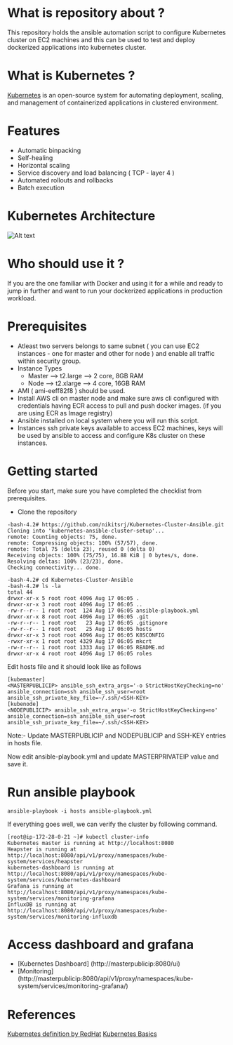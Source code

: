 What is repository about ?
==========================
This repository holds the ansible automation script to configure Kubernetes cluster on EC2 machines and this can be used to test and deploy dockerized applications into kubernetes cluster.

What is Kubernetes ?
==================
[Kubernetes](https://kubernetes.io/) is an open-source system for automating deployment, scaling, and management of containerized applications in clustered environment.  

Features
========
* Automatic binpacking
* Self-healing
* Horizontal scaling
* Service discovery and load balancing ( TCP - layer 4 )
* Automated rollouts and rollbacks
* Batch execution

Kubernetes Architecture
=======================
![Alt text](https://cdn.thenewstack.io/media/2016/11/Chart_02_Kubernetes-Architecture.png "K8S Arch")

Who should use it ?
===================
If you are the one familiar with Docker and using it for a while and ready to jump in further and want to run your dockerized applications in production workload.

Prerequisites
=============
* Atleast two servers belongs to same subnet ( you can use EC2 instances - one for master and other for node ) and enable all traffic within security group.
* Instance Types
	* Master --> t2.large --> 2 core, 8GB RAM
	* Node --> t2.xlarge --> 4 core, 16GB RAM
* AMI ( ami-eeff82f8 ) should be used. 
* Install AWS cli on master node and make sure aws cli configured with credentials having ECR access to pull and push docker images. (if you are using ECR as Image registry)
* Ansible installed on local system where you will run this script.
* Instances ssh private keys available to access EC2 machines, keys will be used by ansible to access and configure K8s cluster on these instances.

Getting started 
===============
Before you start, make sure you have completed the checklist from prerequisites. 

* Clone the repository
```
-bash-4.2# https://github.com/nikitsrj/Kubernetes-Cluster-Ansible.git
Cloning into 'kubernetes-ansible-cluster-setup'...
remote: Counting objects: 75, done.
remote: Compressing objects: 100% (57/57), done.
remote: Total 75 (delta 23), reused 0 (delta 0)
Receiving objects: 100% (75/75), 16.88 KiB | 0 bytes/s, done.
Resolving deltas: 100% (23/23), done.
Checking connectivity... done.

-bash-4.2# cd Kubernetes-Cluster-Ansible
-bash-4.2# ls -la
total 44
drwxr-xr-x 5 root root 4096 Aug 17 06:05 .
drwxr-xr-x 3 root root 4096 Aug 17 06:05 ..
-rw-r--r-- 1 root root  124 Aug 17 06:05 ansible-playbook.yml
drwxr-xr-x 8 root root 4096 Aug 17 06:05 .git
-rw-r--r-- 1 root root   23 Aug 17 06:05 .gitignore
-rw-r--r-- 1 root root   25 Aug 17 06:05 hosts
drwxr-xr-x 3 root root 4096 Aug 17 06:05 K8SCONFIG
-rwxr-xr-x 1 root root 4329 Aug 17 06:05 mkcrt
-rw-r--r-- 1 root root 1333 Aug 17 06:05 README.md
drwxr-xr-x 4 root root 4096 Aug 17 06:05 roles
```

Edit hosts file and it should look like as follows 
```
[kubemaster]
<MASTERPUBLICIP> ansible_ssh_extra_args='-o StrictHostKeyChecking=no' ansible_connection=ssh ansible_ssh_user=root ansible_ssh_private_key_file=~/.ssh/<SSH-KEY>
[kubenode]
<NODEPUBLICIP> ansible_ssh_extra_args='-o StrictHostKeyChecking=no' ansible_connection=ssh ansible_ssh_user=root ansible_ssh_private_key_file=~/.ssh/<SSH-KEY>
```


Note:- Update MASTERPUBLICIP and NODEPUBLICIP and SSH-KEY entries in hosts file.
	
Now edit ansible-playbook.yml and update MASTERPRIVATEIP value and save it.

Run ansible playbook
====================
```
ansible-playbook -i hosts ansible-playbook.yml
```

If everything goes well, we can verify the cluster by following command.
```
[root@ip-172-28-0-21 ~]# kubectl cluster-info
Kubernetes master is running at http://localhost:8080
Heapster is running at http://localhost:8080/api/v1/proxy/namespaces/kube-system/services/heapster
kubernetes-dashboard is running at http://localhost:8080/api/v1/proxy/namespaces/kube-system/services/kubernetes-dashboard
Grafana is running at http://localhost:8080/api/v1/proxy/namespaces/kube-system/services/monitoring-grafana
InfluxDB is running at http://localhost:8080/api/v1/proxy/namespaces/kube-system/services/monitoring-influxdb
```

Access dashboard and grafana
============================
* [Kubernetes Dashboard] (http://masterpublicip:8080/ui)
* [Monitoring] (http://masterpublicip:8080/api/v1/proxy/namespaces/kube-system/services/monitoring-grafana/)


References
==========
[Kubernetes definition by RedHat](https://www.redhat.com/en/containers/what-is-kubernetes) 
[Kubernetes Basics](https://kubernetes.io/docs/tutorials/kubernetes-basics/)
